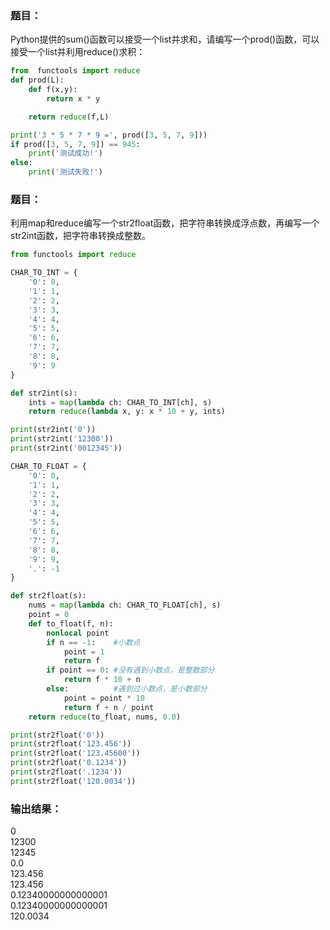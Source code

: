 ### 题目：
Python提供的sum()函数可以接受一个list并求和，请编写一个prod()函数，可以接受一个list并利用reduce()求积：

``` python 
from  functools import reduce
def prod(L):
    def f(x,y):
        return x * y

    return reduce(f,L)

print('3 * 5 * 7 * 9 =', prod([3, 5, 7, 9]))
if prod([3, 5, 7, 9]) == 945:
    print('测试成功!')
else:
    print('测试失败!')
```


### 题目：
利用map和reduce编写一个str2float函数，把字符串转换成浮点数，再编写一个str2int函数，把字符串转换成整数。


``` python 
from functools import reduce

CHAR_TO_INT = {
    '0': 0,
    '1': 1,
    '2': 2,
    '3': 3,
    '4': 4,
    '5': 5,
    '6': 6,
    '7': 7,
    '8': 8,
    '9': 9
}

def str2int(s):
    ints = map(lambda ch: CHAR_TO_INT[ch], s)
    return reduce(lambda x, y: x * 10 + y, ints)

print(str2int('0'))
print(str2int('12300'))
print(str2int('0012345'))

CHAR_TO_FLOAT = {
    '0': 0,
    '1': 1,
    '2': 2,
    '3': 3,
    '4': 4,
    '5': 5,
    '6': 6,
    '7': 7,
    '8': 8,
    '9': 9,
    '.': -1
}

def str2float(s):
    nums = map(lambda ch: CHAR_TO_FLOAT[ch], s)
    point = 0
    def to_float(f, n):
        nonlocal point
        if n == -1:    #小数点
            point = 1
            return f
        if point == 0: #没有遇到小数点，是整数部分
            return f * 10 + n
        else:          #遇到过小数点，是小数部分
            point = point * 10
            return f + n / point
    return reduce(to_float, nums, 0.0)

print(str2float('0'))
print(str2float('123.456'))
print(str2float('123.45600'))
print(str2float('0.1234'))
print(str2float('.1234'))
print(str2float('120.0034')) 

```

### 输出结果：
 0   
12300   
12345   
0.0   
123.456   
123.456   
0.12340000000000001   
0.12340000000000001   
120.0034   
